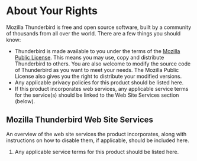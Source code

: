 # About Your Rights

Mozilla Thunderbird is free and open source software, built by a community of thousands from all over the world. There are a few things you should know:

* Thunderbird is made available to you under the terms of the [Mozilla Public License](http://www.mozilla.org/MPL/). This means you may use, copy and distribute Thunderbird to others. You are also welcome to modify the source code of Thunderbird as you want to meet your needs. The Mozilla Public License also gives you the right to distribute your modified versions.
* Any applicable privacy policies for this product should be listed here.
* If this product incorporates web services, any applicable service terms for the service(s) should be linked to the Web Site Services section (below).

## Mozilla Thunderbird Web Site Services

An overview of the web site services the product incorporates, along with instructions on how to disable them, if applicable, should be included here.

1. Any applicable service terms for this product should be listed here.
